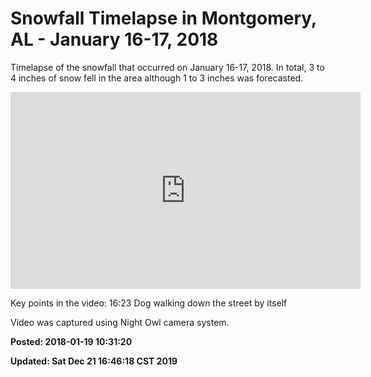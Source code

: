 # Snowfall Timelapse in Montgomery, AL - January 16-17, 2018

Timelapse of the snowfall that occurred on January 16-17, 2018.  In total, 3 to 4 inches of snow fell in the area although 1 to 3 inches was forecasted.

<iframe width="560" height="315" src="https://www.youtube.com/embed/D_Jg8x4J2-I" frameborder="0" allow="accelerometer; autoplay; encrypted-media; gyroscope; picture-in-picture" allowfullscreen></iframe>

Key points in the video: 
16:23 Dog walking down the street by itself

Video was captured using Night Owl camera system.

**Posted: 2018-01-19 10:31:20** 

**Updated: Sat Dec 21 16:46:18 CST 2019**
